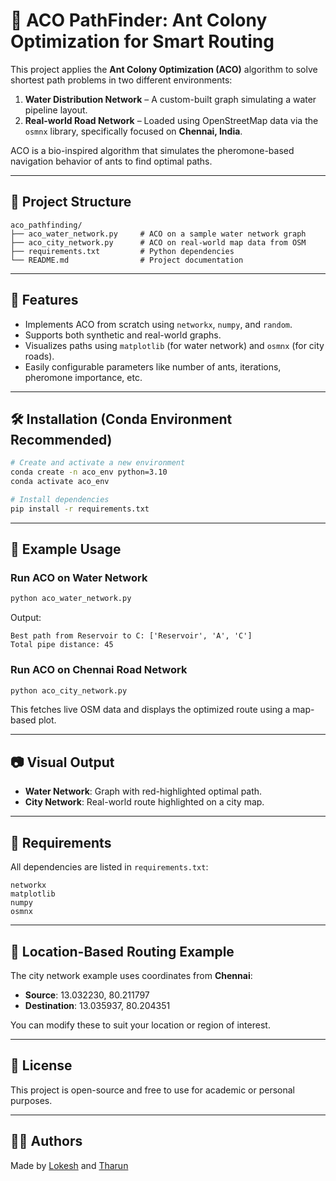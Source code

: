 # 🐜 ACO PathFinder: Ant Colony Optimization for Smart Routing

This project applies the **Ant Colony Optimization (ACO)** algorithm to solve shortest path problems in two different environments:

1. **Water Distribution Network** – A custom-built graph simulating a water pipeline layout.
2. **Real-world Road Network** – Loaded using OpenStreetMap data via the `osmnx` library, specifically focused on **Chennai, India**.

ACO is a bio-inspired algorithm that simulates the pheromone-based navigation behavior of ants to find optimal paths.

---

## 📁 Project Structure

```
aco_pathfinding/
├── aco_water_network.py     # ACO on a sample water network graph
├── aco_city_network.py      # ACO on real-world map data from OSM
├── requirements.txt         # Python dependencies
└── README.md                # Project documentation
```

---

## 🚀 Features

- Implements ACO from scratch using `networkx`, `numpy`, and `random`.
- Supports both synthetic and real-world graphs.
- Visualizes paths using `matplotlib` (for water network) and `osmnx` (for city roads).
- Easily configurable parameters like number of ants, iterations, pheromone importance, etc.

---

## 🛠️ Installation (Conda Environment Recommended)

```bash
# Create and activate a new environment
conda create -n aco_env python=3.10
conda activate aco_env

# Install dependencies
pip install -r requirements.txt
```

---

## 📌 Example Usage

### Run ACO on Water Network

```bash
python aco_water_network.py
```

Output:
```
Best path from Reservoir to C: ['Reservoir', 'A', 'C']
Total pipe distance: 45
```

### Run ACO on Chennai Road Network

```bash
python aco_city_network.py
```

This fetches live OSM data and displays the optimized route using a map-based plot.

---

## 📷 Visual Output

- **Water Network**: Graph with red-highlighted optimal path.
- **City Network**: Real-world route highlighted on a city map.

---

## 🧪 Requirements

All dependencies are listed in `requirements.txt`:

```
networkx
matplotlib
numpy
osmnx
```

---

## 📍 Location-Based Routing Example

The city network example uses coordinates from **Chennai**:

- **Source**: 13.032230, 80.211797
- **Destination**: 13.035937, 80.204351

You can modify these to suit your location or region of interest.

---

## 📜 License

This project is open-source and free to use for academic or personal purposes.

---

## 👨‍💻 Authors

Made by [Lokesh](https://github.com/git-lokesh) and [Tharun](https://github.com/THARUN2004-star)
